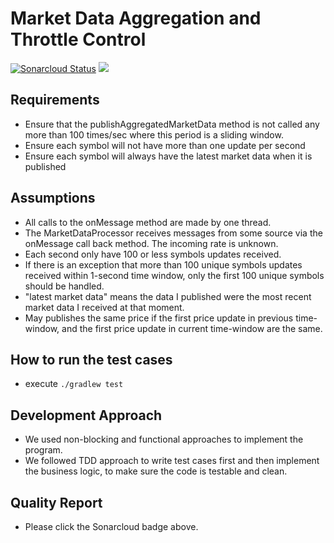 # Market Data Aggregation and Throttle Control

[![Sonarcloud Status](https://sonarcloud.io/api/project_badges/measure?project=januslinhc_MarketDataProcessor&metric=alert_status)](https://sonarcloud.io/dashboard?id=januslinhc_MarketDataProcessor) [![](https://github.com/januslinhc/MarketDataProcessor/workflows/build/badge.svg)](https://github.com/januslinhc/MarketDataProcessor)

## Requirements

- Ensure that the publishAggregatedMarketData method is not called any more than 100 times/sec where this period is a
  sliding window.
- Ensure each symbol will not have more than one update per second
- Ensure each symbol will always have the latest market data when it is published

## Assumptions

- All calls to the onMessage method are made by one thread.
- The MarketDataProcessor receives messages from some source via the onMessage call back method. The incoming rate is
  unknown.
- Each second only have 100 or less symbols updates received.
- If there is an exception that more than 100 unique symbols updates received within 1-second time window, only the
  first 100 unique symbols should be handled.
- "latest market data" means the data I published were the most recent market data I received at that moment.
- May publishes the same price if the first price update in previous time-window, and the first price update in current
  time-window are the same.

## How to run the test cases

- execute `./gradlew test`

## Development Approach

- We used non-blocking and functional approaches to implement the program.
- We followed TDD approach to write test cases first and then implement the business logic, to make sure the code is
  testable and clean.

## Quality Report

- Please click the Sonarcloud badge above.